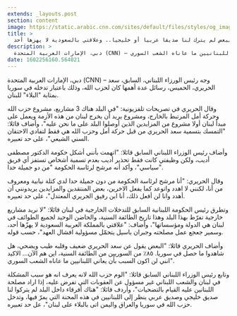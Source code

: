 ```yaml
--- 
extends: _layouts.post 
section: content 
image: https://static.arabic.cnn.com/sites/default/files/styles/og_image_v1/public/2020/10/09/images/GettyImages-1176565884.jpg?h=0d7cb9b0&itok=ricuXk12 
title: > 
  الحريري: البعض لم يترك لنا صديقا عربيا أو خليجيا.. وعلاقتي بالسعودية لا يهزها أحد 
description: > 
  دبي، الإمارات العربية المتحدة (CNN) – وجه رئيس الورزاء اللبناني، السابق، سعد الحريري، الحميس، رسائل عدة أهمها كان لحزب الله، وذلك باعتبار تدخله في سوريا بمثابة "البلاء" للبنان.وأضاف رئيس الوزراء اللبناني السابق قائلا: "اتهمت بأنني أشكل حكومة الدكتور مصطفى أديب، ولكن وظيفتي كانت فقط تحذير أديب بعدم تسمية أشخاص تستفز أي فريق سياسي"، وأكد أنه مرشح لرئاسة الحكومة "من دو جميلة حدا".وتطرق رئيس الحكومة اللبنانية السابق للتدخلات الخارجية في لبنان قائلا: "لا نريد مشاريع خارجية تفرّط بهذا البلد وهذا تاريخ الطائفة السنية، والحاضن الوحيد لجميع الطوائف في لبنان هي الدولة ومؤسساتها"، وأضاف: "علاقتي بالمملكة العربية السعودية لا يهزّها أحد، وسمير جعجع عمل مصلحته وجبران باسيل يتحمّل مسؤولية افشال العهد"، حسب قوله.وأضاف الحريري قائلا: "البعض يقول عن سعد الحريري ضعيف وقلبه طيب ويضحي، هل شاهدوا ما حصل في سوريا.٨٥٪ من السوريين من الطائفة السنية، اين هم الآن... الاكيد انني لن اكون السبب بأن يعاني اللبنانيين ما عاناه الشعب السوري". 
date: 1602256160.564021 
--- 
```

دبي، الإمارات العربية المتحدة (CNN) – وجه رئيس الورزاء اللبناني، السابق، سعد الحريري، الحميس، رسائل عدة أهمها كان لحزب الله، وذلك باعتبار تدخله في سوريا بمثابة "البلاء" للبنان.

وقال الحريري في تصريحات تلفزيونية: "في البلد هناك 3 مشاريع، مشروع حزب الله وحركة أمل المرتبط بالخارج، ومشروع يريد أن يخرج لبنان من هذه الأزمة ويعمل على مبدأ لبنان أولا مشروع من المزايدين الذين أوصلوا البلد على ما نحن عليه"، وأضاف قائلا: "التمسك بتسمية سعد الحريري من قبل حركة أمل وحزب الله هي فقط لتفادي الاحتقان السني الشيعي"، على حد تعبيره.

وأضاف رئيس الوزراء اللبناني السابق قائلا: "اتهمت بأنني أشكل حكومة الدكتور مصطفى أديب، ولكن وظيفتي كانت فقط تحذير أديب بعدم تسمية أشخاص تستفز أي فريق سياسي"، وأكد أنه مرشح لرئاسة الحكومة "من دو جميلة حدا".

وقال الحريري: "أنا مرشح لرئاسة الحكومة من دون جميلة حدا لدي كتلة نيابية ومعروف من أنا، لكنني لا اهدد واتوعد كما يفعل الاخرين، بعض المنتقدين والمزايدين يريدونني أن أهدد وانا لن أفعل ذلك، أنا ابن رفيق الحريري المعتدل"، على حد تعبيره.

وتطرق رئيس الحكومة اللبنانية السابق للتدخلات الخارجية في لبنان قائلا: "لا نريد مشاريع خارجية تفرّط بهذا البلد وهذا تاريخ الطائفة السنية، والحاضن الوحيد لجميع الطوائف في لبنان هي الدولة ومؤسساتها"، وأضاف: "علاقتي بالمملكة العربية السعودية لا يهزّها أحد، وسمير جعجع عمل مصلحته وجبران باسيل يتحمّل مسؤولية افشال العهد"، حسب قوله.

وأضاف الحريري قائلا: "البعض يقول عن سعد الحريري ضعيف وقلبه طيب ويضحي، هل شاهدوا ما حصل في سوريا. ٨٥٪ من السوريين من الطائفة السنية، اين هم الآن... الاكيد انني لن اكون السبب بأن يعاني اللبنانيين ما عاناه الشعب السوري".

وتابع رئيس الوزراء اللبناني السابق قائلا: "الوم حزب الله لانه يعرف انه هو سبب المشكلة في لبنان والشعب اللبناني غير مسؤول عن العقوبات التي تفرض عليه، إذا اراد مصلحة اللبنانين عليه القيام بالتضحيات"، وأردف قائلا: "هناك أفرقاء داخل البلد لم يتركوا لنا صديق خليجي وصديق عربي ينظر إلى اللبنانيين في هذه المحنة التي يمرّ فيها، وتدخل حزب الله في سوريا والعراق واليمن اتى بالبلاء على لبنان"، عل حد تعبيره.